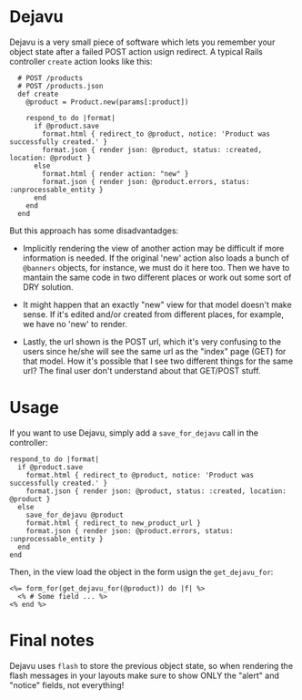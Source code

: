 Dejavu
======

Dejavu is a very small piece of software which lets you remember your object
state after a failed POST action usign redirect. A typical Rails controller
`create` action looks like this:

```
  # POST /products
  # POST /products.json
  def create
    @product = Product.new(params[:product])

    respond_to do |format|
      if @product.save
        format.html { redirect_to @product, notice: 'Product was successfully created.' }
        format.json { render json: @product, status: :created, location: @product }
      else
        format.html { render action: "new" }
        format.json { render json: @product.errors, status: :unprocessable_entity }
      end
    end
  end
```

But this approach has some disadvantadges:

  - Implicitly rendering the view of another action may be difficult if more
    information is needed. If the original 'new' action also loads a
    bunch of `@banners` objects, for instance, we must do it here too. Then we
    have to mantain the same code in two different places or work out some
    sort of DRY solution.

  - It might happen that an exactly "new" view for that model doesn't make
    sense. If it's edited and/or created from different places, for example,
    we have no 'new' to render.

  - Lastly, the url shown is the POST url, which it's very confusing to the
    users since he/she will see the same url as the "index" page (GET) for
    that model. How it's possible that I see two different things for the
    same url? The final user don't understand about that GET/POST stuff.


Usage
=====

If you want to use Dejavu, simply add a `save_for_dejavu` call in the
controller:

    respond_to do |format|
      if @product.save
        format.html { redirect_to @product, notice: 'Product was successfully created.' }
        format.json { render json: @product, status: :created, location: @product }
      else
        save_for_dejavu @product
        format.html { redirect_to new_product_url }
        format.json { render json: @product.errors, status: :unprocessable_entity }
      end
    end

Then, in the view load the object in the form usign the `get_dejavu_for`:

    <%= form_for(get_dejavu_for(@product)) do |f| %>
      <% # Some field ... %>
    <% end %>


Final notes
===========

Dejavu uses `flash` to store the previous object state, so when rendering the
flash messages in your layouts make sure to show ONLY the "alert" and "notice"
fields, not everything!
